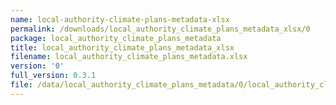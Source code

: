 ```yaml
---
name: local-authority-climate-plans-metadata-xlsx
permalink: /downloads/local_authority_climate_plans_metadata_xlsx/0
package: local_authority_climate_plans_metadata
title: local_authority_climate_plans_metadata_xlsx
filename: local_authority_climate_plans_metadata.xlsx
version: '0'
full_version: 0.3.1
file: /data/local_authority_climate_plans_metadata/0/local_authority_climate_plans_metadata.xlsx
---
```

